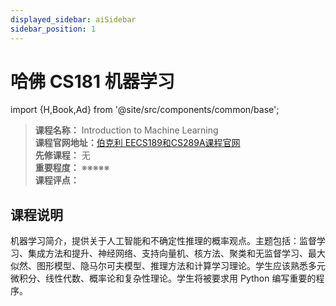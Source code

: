 ```yaml
---
displayed_sidebar: aiSidebar
sidebar_position: 1
---
```


# 哈佛 CS181 机器学习
import {H,Book,Ad} from '@site/src/components/common/base';




>**课程名称：**  Introduction to Machine Learning   
**课程官网地址：**[伯克利 EECS189和CS289A课程官网](https://www.eecs189.org/)  
**先修课程：** 无  
**重要程度：** ※※※※※  
**课程评点：** 


## 课程说明
机器学习简介，提供关于人工智能和不确定性推理的概率观点。主题包括：监督学习、集成方法和提升、神经网络、支持向量机、核方法、聚类和无监督学习、最大似然、图形模型、隐马尔可夫模型、推理方法和计算学习理论。学生应该熟悉多元微积分、线性代数、概率论和复杂性理论。学生将被要求用 Python 编写重要的程序。

<Comment></Comment>

